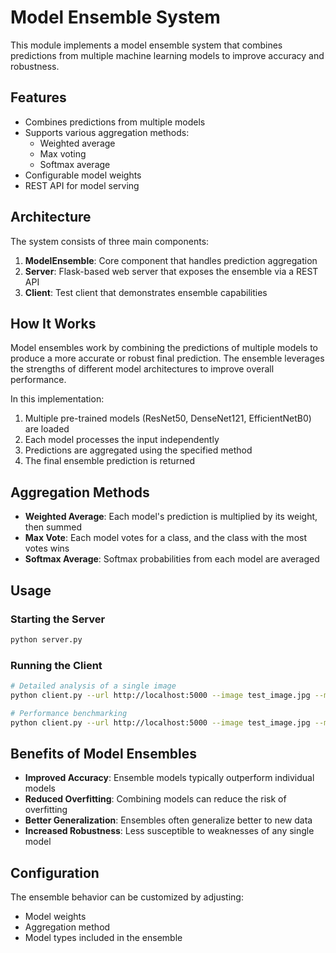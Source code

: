 ﻿<!-- Updated version for PR -->
# Model Ensemble System

This module implements a model ensemble system that combines predictions from multiple machine learning models to improve accuracy and robustness.

## Features

- Combines predictions from multiple models
- Supports various aggregation methods:
  - Weighted average
  - Max voting
  - Softmax average
- Configurable model weights
- REST API for model serving

## Architecture

The system consists of three main components:

1. **ModelEnsemble**: Core component that handles prediction aggregation
2. **Server**: Flask-based web server that exposes the ensemble via a REST API
3. **Client**: Test client that demonstrates ensemble capabilities

## How It Works

Model ensembles work by combining the predictions of multiple models to produce a more accurate or robust final prediction. The ensemble leverages the strengths of different model architectures to improve overall performance.

In this implementation:

1. Multiple pre-trained models (ResNet50, DenseNet121, EfficientNetB0) are loaded
2. Each model processes the input independently
3. Predictions are aggregated using the specified method
4. The final ensemble prediction is returned

## Aggregation Methods

- **Weighted Average**: Each model's prediction is multiplied by its weight, then summed
- **Max Vote**: Each model votes for a class, and the class with the most votes wins
- **Softmax Average**: Softmax probabilities from each model are averaged

## Usage

### Starting the Server

```bash
python server.py
```

### Running the Client

```bash
# Detailed analysis of a single image
python client.py --url http://localhost:5000 --image test_image.jpg --mode detail

# Performance benchmarking
python client.py --url http://localhost:5000 --image test_image.jpg --mode benchmark --requests 50 --concurrency 10
```

## Benefits of Model Ensembles

- **Improved Accuracy**: Ensemble models typically outperform individual models
- **Reduced Overfitting**: Combining models can reduce the risk of overfitting
- **Better Generalization**: Ensembles often generalize better to new data
- **Increased Robustness**: Less susceptible to weaknesses of any single model

## Configuration

The ensemble behavior can be customized by adjusting:

- Model weights
- Aggregation method
- Model types included in the ensemble

